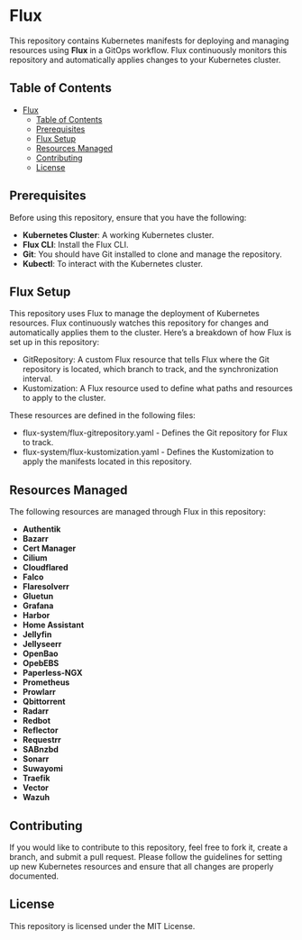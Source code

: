 # Flux

This repository contains Kubernetes manifests for deploying and managing resources using **Flux** in a GitOps workflow. Flux continuously monitors this repository and automatically applies changes to your Kubernetes cluster.

## Table of Contents

- [Flux](#flux)
  - [Table of Contents](#table-of-contents)
  - [Prerequisites](#prerequisites)
  - [Flux Setup](#flux-setup)
  - [Resources Managed](#resources-managed)
  - [Contributing](#contributing)
  - [License](#license)

## Prerequisites

Before using this repository, ensure that you have the following:

- **Kubernetes Cluster**: A working Kubernetes cluster.
- **Flux CLI**: Install the Flux CLI.
- **Git**: You should have Git installed to clone and manage the repository.
- **Kubectl**: To interact with the Kubernetes cluster.

## Flux Setup

This repository uses Flux to manage the deployment of Kubernetes resources. Flux continuously watches this repository for changes and automatically applies them to the cluster. Here’s a breakdown of how Flux is set up in this repository:

- GitRepository: A custom Flux resource that tells Flux where the Git repository is located, which branch to track, and the synchronization interval.
- Kustomization: A Flux resource used to define what paths and resources to apply to the cluster.

These resources are defined in the following files:

- flux-system/flux-gitrepository.yaml - Defines the Git repository for Flux to track.
- flux-system/flux-kustomization.yaml - Defines the Kustomization to apply the manifests located in this repository.

## Resources Managed

The following resources are managed through Flux in this repository:

- **Authentik**
- **Bazarr**
- **Cert Manager**
- **Cilium**
- **Cloudflared**
- **Falco**
- **Flaresolverr**
- **Gluetun**
- **Grafana**
- **Harbor**
- **Home Assistant**
- **Jellyfin**
- **Jellyseerr**
- **OpenBao**
- **OpebEBS**
- **Paperless-NGX**
- **Prometheus**
- **Prowlarr**
- **Qbittorrent**
- **Radarr**
- **Redbot**
- **Reflector**
- **Requestrr**
- **SABnzbd**
- **Sonarr**
- **Suwayomi**
- **Traefik**
- **Vector**
- **Wazuh**

## Contributing

If you would like to contribute to this repository, feel free to fork it, create a branch, and submit a pull request. Please follow the guidelines for setting up new Kubernetes resources and ensure that all changes are properly documented.

## License

This repository is licensed under the MIT License.
